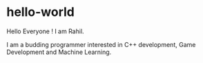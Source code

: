 # hello-world

Hello Everyone !
 I am Rahil.
 
 I am a budding programmer interested in C++ development, Game Development and Machine Learning.
